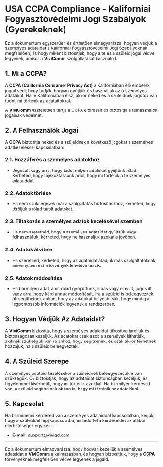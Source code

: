 # USA CCPA Compliance - Kaliforniai Fogyasztóvédelmi Jogi Szabályok (Gyerekeknek)

Ez a dokumentum egyszerűen és érthetően elmagyarázza, hogyan védjük a személyes adataidat a Kaliforniai Fogyasztóvédelmi Jogi Szabályoknak megfelelően, és hogy miként biztosítjuk, hogy a te és a szüleid jogai védve legyenek, amikor a **ViviComm** szolgáltatását használod.

## 1. Mi a CCPA?

A **CCPA (California Consumer Privacy Act)** a Kaliforniában élő emberek jogait védi, hogy tudják, hogyan gyűjtjük és használjuk az ő személyes adataikat. Ha te Kaliforniában élsz, akkor neked és a szüleidnek jogotok van tudni, mi történik az adataitokkal.

A **ViviComm** tiszteletben tartja a CCPA előírásait és biztosítja a felhasználók jogainak védelmét.

## 2. A Felhasználók Jogai

A **CCPA** biztosítja neked és a szüleidnek a következő jogokat a személyes adatkezeléssel kapcsolatban:

### **2.1. Hozzáférés a személyes adatokhoz**
- Jogosult vagy arra, hogy tudd, milyen adatokat gyűjtünk rólad. Kérheted, hogy tájékoztassunk arról, hogy mi történik a te személyes adataiddal.

### **2.2. Adatok törlése**
- Ha nem szükségesek már a szolgáltatás biztosításához, kérheted, hogy töröljük a rólad tárolt adatokat.

### **2.3. Tiltakozás a személyes adatok kezelésével szemben**
- Ha nem szeretnéd, hogy a személyes adataidat gyűjtsük vagy felhasználjuk, kérheted, hogy ne használjuk azokat a jövőben.

### **2.4. Adatok átvitele**
- Ha szeretnéd, kérheted, hogy az adataidat átadjuk más szolgáltatóknak, amennyiben ezt a törvények lehetővé teszik.

### **2.5. Adatok módosítása**
- Ha bármilyen adat, amit rólad gyűjtöttünk, hibás vagy elavult, jogosult vagy arra, hogy kérd annak módosítását. Ha a szüleid is beleegyeznek, ők segíthetnek abban, hogy az adatokat helyesbítsük, hogy mindig a legpontosabb információk legyenek a rendszerben.

## 3. Hogyan Védjük Az Adataidat?

A **ViviComm** biztosítja, hogy a személyes adataidat titkosítva tároljuk és biztonságosan kezeljük. Az adatokat csak azok a személyek láthatják, akiknek szükségük van rá ahhoz, hogy segítsenek, és csak akkor férhetnek hozzájuk, ha a szüleid beleegyeztek.

## 4. A Szüleid Szerepe

A személyes adataid kezelésekor a szüleidnek beleegyezésükre van szükségük. Ők biztosítják, hogy az adataidat biztonságban kezeljük, és figyelemmel kísérhetik, hogy mi történik azokkal. Ha bármilyen kérdésed van, a szüleid segíthetnek abban is, hogy mi történik az adataiddal.

## 5. Kapcsolat

Ha bárminemű kérdésed van a személyes adataiddal kapcsolatban, kérjük, hogy a szüleiddel lépj kapcsolatba, és tedd fel a kérdéseidet az alábbi elérhetőségek egyikén:

- **E-mail**: [support@viviqd.com](mailto:support@viviqd.com)

---

Ez a dokumentum elmagyarázza, hogy hogyan kezeljük a személyes adataidat a **ViviComm** alkalmazásban, és hogyan biztosítjuk, hogy a **CCPA** törvényeknek megfelelően védve legyenek a jogaid.

